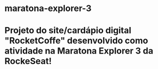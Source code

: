 # maratona-explorer-3
# Projeto do site/cardápio digital "RocketCoffe" desenvolvido como atividade na Maratona Explorer 3 da RockeSeat!
